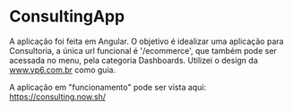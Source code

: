 # ConsultingApp

A aplicação foi feita em Angular.
O objetivo é idealizar uma aplicação para Consultoria, a única url funcional é '/ecommerce', que também pode ser acessada no menu, pela categoria Dashboards.
Utilizei o design da www.vp6.com.br como guia.

A aplicação em "funcionamento" pode ser vista aqui: https://consulting.now.sh/
